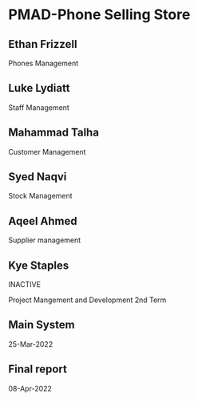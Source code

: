 # PMAD-Phone Selling Store  <br>
## Ethan Frizzell
Phones Management
## Luke Lydiatt 
Staff Management
## Mahammad Talha 
Customer Management
## Syed Naqvi 
Stock Management
## Aqeel Ahmed 
Supplier management
## Kye Staples 
INACTIVE


Project Mangement and Development 2nd Term <br>
## Main System <br>
25-Mar-2022 <br>
## Final report <br>
08-Apr-2022 <br>
